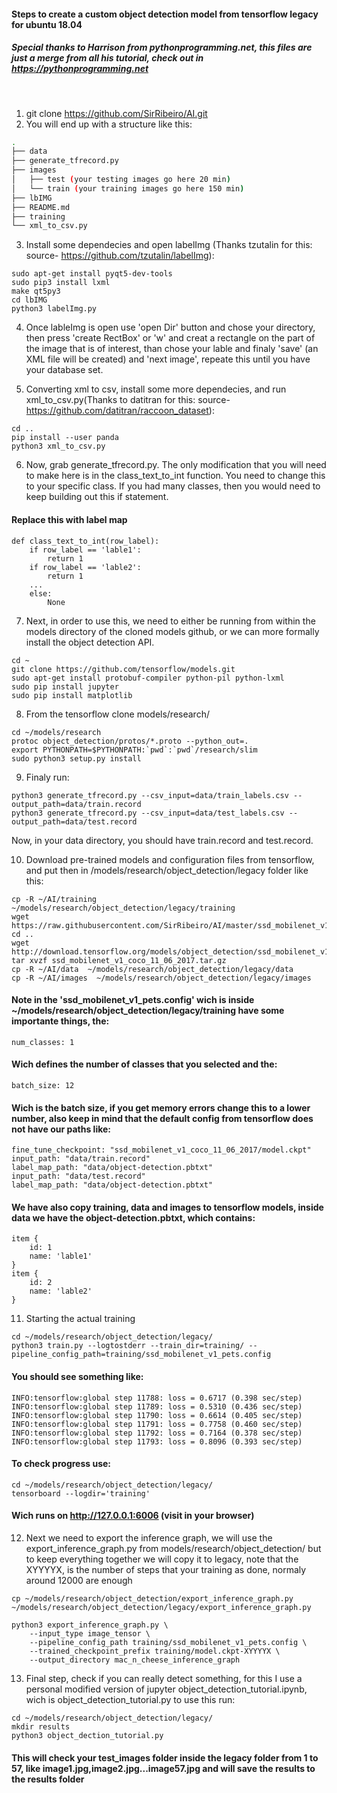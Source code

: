 #### Steps to create a custom object detection model from tensorflow legacy for ubuntu 18.04
##### Special thanks to Harrison from pythonprogramming.net, this files are just a merge from all his tutorial, check out in https://pythonprogramming.net
<br>

1. git clone https://github.com/SirRibeiro/AI.git
2. You will end up with a structure like this:
  ```bash
  .
  ├── data
  ├── generate_tfrecord.py
  ├── images
  │   ├── test (your testing images go here 20 min)
  │   └── train (your training images go here 150 min)
  ├── lbIMG
  ├── README.md
  ├── training
  └── xml_to_csv.py

  ```
3. Install some dependecies and open labelImg (Thanks tzutalin for this: source- https://github.com/tzutalin/labelImg):
 ```
sudo apt-get install pyqt5-dev-tools
sudo pip3 install lxml
make qt5py3
cd lbIMG
python3 labelImg.py
 ```
4. Once lableImg is open use 'open Dir' button and chose your directory, then press 'create RectBox' or 'w' and creat a rectangle on the part of the image that is of interest, than chose your lable and finaly 'save' (an XML file will be created) and 'next image', repeate this until you have your database set.

5. Converting xml to csv, install some more dependecies, and run xml_to_csv.py(Thanks to datitran for this: source- https://github.com/datitran/raccoon_dataset):
```
cd ..
pip install --user panda
python3 xml_to_csv.py
```

6. Now, grab generate_tfrecord.py. The only modification that you will need to make here is in the class_text_to_int function. You need to change this to your specific class.  If you had many classes, then you would need to keep building out this if statement.

  #### Replace this with label map
  ```
  def class_text_to_int(row_label):
      if row_label == 'lable1':
          return 1
      if row_label == 'lable2':
          return 1
      ...
      else:
          None
  ```

7. Next, in order to use this, we need to either be running from within the models directory of the cloned models github, or we can more formally install the object detection API.

  ```
  cd ~
  git clone https://github.com/tensorflow/models.git
  sudo apt-get install protobuf-compiler python-pil python-lxml
  sudo pip install jupyter
  sudo pip install matplotlib
  ```

8. From the tensorflow clone models/research/
  ```
  cd ~/models/research
  protoc object_detection/protos/*.proto --python_out=.
  export PYTHONPATH=$PYTHONPATH:`pwd`:`pwd`/research/slim
  sudo python3 setup.py install
  ```
9. Finaly run:

  ```
  python3 generate_tfrecord.py --csv_input=data/train_labels.csv --output_path=data/train.record
  python3 generate_tfrecord.py --csv_input=data/test_labels.csv --output_path=data/test.record
  ```
  Now, in your data directory, you should have train.record and test.record.

10. Download pre-trained models and configuration files from tensorflow, and put then in /models/research/object_detection/legacy folder like this:
   ```
   cp -R ~/AI/training  ~/models/research/object_detection/legacy/training
   wget https://raw.githubusercontent.com/SirRibeiro/AI/master/ssd_mobilenet_v1_pets.config
   cd ..
   wget http://download.tensorflow.org/models/object_detection/ssd_mobilenet_v1_coco_11_06_2017.tar.gz
   tar xvzf ssd_mobilenet_v1_coco_11_06_2017.tar.gz
   cp -R ~/AI/data  ~/models/research/object_detection/legacy/data
   cp -R ~/AI/images  ~/models/research/object_detection/legacy/images
   ```
#### Note in the 'ssd_mobilenet_v1_pets.config' wich is inside ~/models/research/object_detection/legacy/training have some importante things, the:
  ```
  num_classes: 1
  ```
#### Wich defines the number of classes that you selected and the:
  ```
  batch_size: 12
  ```
#### Wich is the batch size, if you get memory errors change this to a lower number, also keep in mind that the default config from tensorflow does not have our paths like:
  ```
  fine_tune_checkpoint: "ssd_mobilenet_v1_coco_11_06_2017/model.ckpt"
  input_path: "data/train.record"
  label_map_path: "data/object-detection.pbtxt"
  input_path: "data/test.record"
  label_map_path: "data/object-detection.pbtxt"
  ```
#### We have also copy training, data and images to tensorflow models, inside data we have the object-detection.pbtxt, which contains:
  ```
  item {
      id: 1
      name: 'lable1'
  }
  item {
      id: 2
      name: 'lable2'
  }
  ```
11. Starting the actual training
```
cd ~/models/research/object_detection/legacy/
python3 train.py --logtostderr --train_dir=training/ --pipeline_config_path=training/ssd_mobilenet_v1_pets.config
```
#### You should see something like:
  ```
  INFO:tensorflow:global step 11788: loss = 0.6717 (0.398 sec/step)
  INFO:tensorflow:global step 11789: loss = 0.5310 (0.436 sec/step)
  INFO:tensorflow:global step 11790: loss = 0.6614 (0.405 sec/step)
  INFO:tensorflow:global step 11791: loss = 0.7758 (0.460 sec/step)
  INFO:tensorflow:global step 11792: loss = 0.7164 (0.378 sec/step)
  INFO:tensorflow:global step 11793: loss = 0.8096 (0.393 sec/step)
  ```
#### To check progress use:
  ```
  cd ~/models/research/object_detection/legacy/
  tensorboard --logdir='training'
  ```
#### Wich runs on http://127.0.0.1:6006 (visit in your browser)

12. Next we need to export the inference graph, we will use the export_inference_graph.py from models/research/object_detection/ but to keep everything together we will copy it to legacy, note that the XYYYYX, is the number of steps that your training as done, normaly around 12000 are enough

  ```
  cp ~/models/research/object_detection/export_inference_graph.py ~/models/research/object_detection/legacy/export_inference_graph.py

  python3 export_inference_graph.py \
      --input_type image_tensor \
      --pipeline_config_path training/ssd_mobilenet_v1_pets.config \
      --trained_checkpoint_prefix training/model.ckpt-XYYYYX \
      --output_directory mac_n_cheese_inference_graph
  ```
13. Final step, check if you can really detect something, for this I use a personal modified version of jupyter object_detection_tutorial.ipynb, wich is object_detection_tutorial.py to use this run:
  ```
  cd ~/models/research/object_detection/legacy/
  mkdir results
  python3 object_dection_tutorial.py
  ```
#### This will check your test_images folder inside the legacy folder from 1 to 57, like image1.jpg,image2.jpg...image57.jpg and will save the results to the results folder
